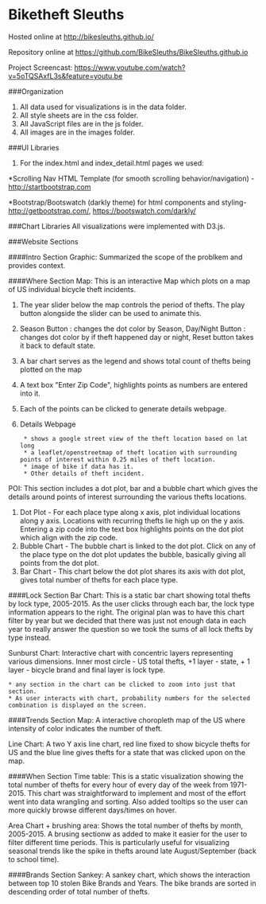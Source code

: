 # Biketheft Sleuths

Hosted online at  http://bikesleuths.github.io/

Repository online at https://github.com/BikeSleuths/BikeSleuths.github.io

Project Screencast: https://www.youtube.com/watch?v=5oTQSAxfL3s&feature=youtu.be

###Organization
1. All data used for visualizations is in the data folder.
2. All style sheets are in the css folder.
3. All JavaScript files are in the js folder.
4. All images are in the images folder.

###UI Libraries
1. For the index.html and index_detail.html pages we used:

*Scrolling Nav HTML Template (for smooth scrolling behavior/navigation) - http://startbootstrap.com

*Bootstrap/Bootswatch (darkly theme) for html components and styling- http://getbootstrap.com/, https://bootswatch.com/darkly/

###Chart Libraries
All visualizations were implemented with D3.js. 

###Website Sections

####Intro Section
Graphic: Summarized the scope of the problkem and provides context. 

####Where Section
Map: This is an interactive Map which plots on a map of US individual bicycle theft incidents.

1. The year slider below the map controls the period of thefts. The play button alongside the slider can be used to animate this.
2. Season Button : changes the dot color by Season, Day/Night Button : changes dot color by if theft happened day or night, Reset button takes it back to default state.
3. A bar chart serves as the legend and shows total count of thefts being plotted on the map
4. A text box "Enter Zip Code", highlights points as numbers are entered into it.
5. Each of the points can be clicked to generate details webpage.
6. Details Webpage

        * shows a google street view of the theft location based on lat long
        * a leaflet/openstreetmap of theft location with surrounding points of interest within 0.25 miles of theft location.
        * image of bike if data has it.
        * Other details of theft incident.




POI: This section includes a dot plot, bar and a bubble chart which gives the details around points of interest surrounding the various thefts locations.

1. Dot Plot - For each place type along x axis, plot individual locations along y axis. Locations with recurring thefts lie high up on the y axis.
    Entering a zip code into the text box highlights points on the dot plot which align with the zip code.
2. Bubble Chart - The bubble chart is linked to the dot plot. Click on any of the place type on the dot plot updates the bubble, basically giving all points from the dot plot.
3. Bar Chart - This chart below the dot plot shares its axis with dot plot, gives total number of thefts for each place type.

####Lock Section
Bar Chart: This is a static bar chart showing total thefts by lock type, 2005-2015. As the user clicks through each bar, the lock type information appears to the right. The original plan was to have this chart filter by year but we decided that there was just not enough data in each year to really answer the question so we took the sums of all lock thefts by type instead. 

Sunburst Chart: Interactive chart with concentric layers representing various dimensions. Inner most circle - US total thefts, +1 layer - state, + 1 layer - bicycle brand and final layer is lock type.

    * any section in the chart can be clicked to zoom into just that section.
    * As user interacts with chart, probability numbers for the selected combination is displayed on the screen.

####Trends Section
Map: A interactive choropleth map of the US where intensity of color indicates the number of theft.

Line Chart: A two Y axis line chart, red line fixed to show bicycle thefts for US and the blue line gives thefts for a state that was clicked upon on the map.

####When Section
Time table: This is a static visualization showing the total number of thefts for every hour of every day of the week from 1971-2015. This chart was straightforward to implement and most of the effort went into data wrangling and sorting. Also added tooltips so the user can more quickly browse different days/times on hover.

Area Chart + brushing area: Shows the total number of thefts by month, 2005-2015. A brusing sectionw as added to make it easier for the user to filter different time periods. This is particularly useful for visualizing seasonal trends like the spike in thefts around late August/September (back to school time). 

####Brands Section
Sankey: A sankey chart, which shows the interaction between top 10 stolen Bike Brands and Years. The bike brands are sorted in descending order of total number of thefts.

